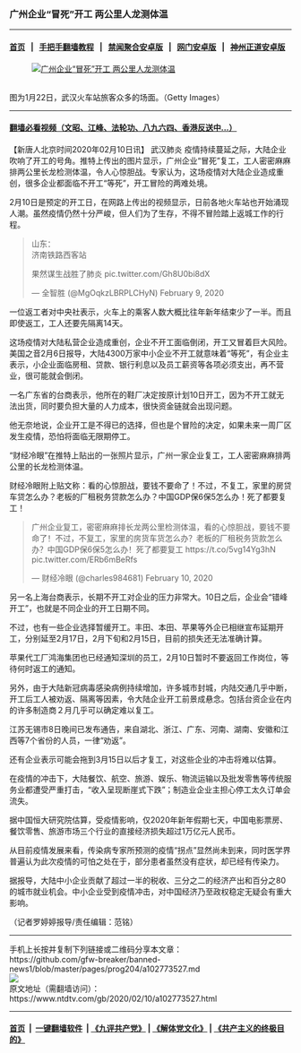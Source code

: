 ### 广州企业“冒死”开工 两公里人龙测体温
------------------------

#### [首页](https://github.com/gfw-breaker/banned-news1/blob/master/README.md) &nbsp;&nbsp;|&nbsp;&nbsp; [手把手翻墙教程](https://github.com/gfw-breaker/guides/wiki) &nbsp;&nbsp;|&nbsp;&nbsp; [禁闻聚合安卓版](https://github.com/gfw-breaker/bn-android) &nbsp;&nbsp;|&nbsp;&nbsp; [网门安卓版](https://github.com/oGate2/oGate) &nbsp;&nbsp;|&nbsp;&nbsp; [神州正道安卓版](https://github.com/SzzdOgate/update) 



<div><div class="featured_image">
 <a href="https://i.ntdtv.com/assets/uploads/2020/02/GettyImages-1201285261.jpg" target="_blank">
  <figure>
   <img alt="广州企业“冒死”开工 两公里人龙测体温" src="https://i.ntdtv.com/assets/uploads/2020/02/GettyImages-1201285261-800x450.jpg"/>
  </figure><br/>
 </a>
 <span class="caption">
  图为1月22日，武汉火车站旅客众多的场面。（Getty Images）
 </span>
</div>
</div><hr/>

#### [翻墙必看视频（文昭、江峰、法轮功、八九六四、香港反送中...）](http://167.172.214.107/home.html)

<div><div class="post_content" itemprop="articleBody">
 <p>
  【新唐人北京时间2020年02月10日讯】
  <ok href="https://www.ntdtv.com/gb/武汉肺炎.htm">
   武汉肺炎
  </ok>
  疫情持续蔓延之际，大陆企业吹响了开工的号角。推特上传出的图片显示，广州企业“冒死”复工，工人密密麻麻排两公里长龙检测体温，令人心惊胆战。专家认为，这场疫情对大陆企业造成重创，很多企业都面临不开工“等死”，开工冒险的两难处境。
 </p>
 <p>
  2月10日是预定的开工日，在网路上传出的视频显示，日前各地火车站也开始涌现人潮。虽然疫情仍然十分严峻，但人们为了生存，不得不冒险踏上返城工作的行程。
 </p>
 <blockquote class="twitter-tweet">
  <p dir="ltr" lang="zh">
   山东：
   <br/>
   济南铁路西客站
  </p>
  <p>
   果然谋生战胜了肺炎
   <ok href="https://t.co/Gh8U0bi8dX">
    pic.twitter.com/Gh8U0bi8dX
   </ok>
  </p>
  <p>
   — 全智胜 (@MgOqkzLBRPLCHyN)
   <ok href="https://twitter.com/MgOqkzLBRPLCHyN/status/1226509227692150785?ref_src=twsrc%5Etfw">
    February 9, 2020
   </ok>
  </p>
 </blockquote>
 <p>
  <script async="" charset="utf-8" src="https://platform.twitter.com/widgets.js">
  </script>
 </p>
 <p>
 </p>
 <p>
  一位返工者对中央社表示，火车上的乘客人数大概比往年新年结束少了一半。而且即使返工，工人还要先隔离14天。
 </p>
 <p>
  这场疫情对大陆私营企业造成重创，企业不开工面临倒闭，开工又冒着巨大风险。美国之音2月6日报导，大陆4300万家中小企业不开工就意味着“等死”，有企业主表示，小企业面临房租、贷款、银行利息以及员工薪资等各项必须支出，再不营业，很可能就会倒闭。
 </p>
 <p>
  一名广东省的台商表示，他所在的鞋厂决定按原计划10日开工，因为不开工就无法出货，同时要负担大量的人力成本，很快资金链就会出现问题。
 </p>
 <p>
  他无奈地说，企业开工是不得已的选择，但也是个冒险的决定，如果未来一周厂区发生疫情，恐怕将面临无限期停工。
 </p>
 <p>
  “财经冷眼”在推特上贴出的一张照片显示，广州一家企业复工，工人密密麻麻排两公里的长龙检测体温。
 </p>
 <p>
  财经冷眼附上贴文称：看的心惊胆战，要钱不要命了！不过，不复工，家里的房贷车贷怎么办？老板的厂租税务贷款怎么办？中国GDP保6保5怎么办！死了都要复工！
 </p>
 <blockquote class="twitter-tweet">
  <p dir="ltr" lang="zh">
   广州企业复工，密密麻麻排长龙两公里检测体温，看的心惊胆战，要钱不要命了！不过，不复工，家里的房货车货怎么办？老板的厂租税务货款怎么办？中国GDP保6保5怎么办！死了都要复工
   <ok href="https://t.co/5vg14Yg3hN">
    https://t.co/5vg14Yg3hN
   </ok>
   <ok href="https://t.co/ERb6mBeRfs">
    pic.twitter.com/ERb6mBeRfs
   </ok>
  </p>
  <p>
   — 财经冷眼 (@charles984681)
   <ok href="https://twitter.com/charles984681/status/1226662755416989696?ref_src=twsrc%5Etfw">
    February 10, 2020
   </ok>
  </p>
 </blockquote>
 <p>
  <script async="" charset="utf-8" src="https://platform.twitter.com/widgets.js">
  </script>
 </p>
 <p>
 </p>
 <p>
  另一名上海台商表示，长期不开工对企业的压力非常大。10日之后，企业会“错峰开工”，也就是不同企业的开工日期不同。
 </p>
 <p>
  不过，也有一些企业选择暂缓开工。丰田、本田、苹果等外企已相继宣布延期开工，分别延至2月17日，2月下旬和2月15日，目前的损失还无法准确计算。
 </p>
 <p>
  苹果代工厂鸿海集团也已经通知深圳的员工，2月10日暂时不要返回工作岗位，等待何时返工的通知。
 </p>
 <p>
  另外，由于大陆新冠病毒感染病例持续增加，许多城市封城，内陆交通几乎中断，开工后工人被劝返、隔离等因素，令大陆企业开工前景成悬念。包括台资企业在内的许多制造商２月几乎可以确定难以复工。
 </p>
 <p>
  江苏无锡市8日晚间已发布通告，来自湖北、浙江、广东、河南、湖南、安徽和江西等7个省份的人员，一律“劝返”。
 </p>
 <p>
  还有企业表示可能会拖到3月15日以后才复工，对这些企业的冲击将难以估算。
 </p>
 <p>
  在疫情的冲击下，大陆餐饮、航空、旅游、娱乐、物流运输以及批发零售等传统服务业都遭受严重打击，“收入呈现断崖式下跌”；制造业企业主担心停工太久订单会流失。
 </p>
 <p>
  据中国恒大研究院估算，受疫情影响，仅2020年新年假期七天，中国电影票房、餐饮零售、旅游市场三个行业的直接经济损失超过1万亿元人民币。
 </p>
 <p>
  从目前疫情发展来看，传染病专家所预测的疫情“拐点”显然尚未到来，同时医学界普遍认为此次疫情的可怕之处在于，部分患者虽然没有症状，却已经有传染力。
 </p>
 <p>
  据报导，大陆中小企业贡献了超过一半的税收、三分之二的经济产出和百分之80的城市就业机会。中小企业受到疫情冲击，对中国经济乃至政权稳定无疑会有重大影响。
 </p>
 <p>
  （记者罗婷婷报导/责任编辑：范铭）
 </p>
 <div class="single_ad">
 </div>
</div>
</div>
<hr/>
手机上长按并复制下列链接或二维码分享本文章：<br/>
https://github.com/gfw-breaker/banned-news1/blob/master/pages/prog204/a102773527.md <br/>
<a href='https://github.com/gfw-breaker/banned-news1/blob/master/pages/prog204/a102773527.md'><img src='https://github.com/gfw-breaker/banned-news1/blob/master/pages/prog204/a102773527.md.png'/></a> <br/>
原文地址（需翻墙访问）：https://www.ntdtv.com/gb/2020/02/10/a102773527.html


------------------------
#### [首页](https://github.com/gfw-breaker/banned-news1/blob/master/README.md) &nbsp;|&nbsp; [一键翻墙软件](https://github.com/gfw-breaker/nogfw/blob/master/README.md) &nbsp;| [《九评共产党》](https://github.com/gfw-breaker/9ping.md/blob/master/README.md#九评之一评共产党是什么) | [《解体党文化》](https://github.com/gfw-breaker/jtdwh.md/blob/master/README.md) | [《共产主义的终极目的》](https://github.com/gfw-breaker/gczydzjmd.md/blob/master/README.md)


<img src='http://gfw-breaker.win/banned-news/pages/prog204/a102773527.md' width='0px' height='0px'/>